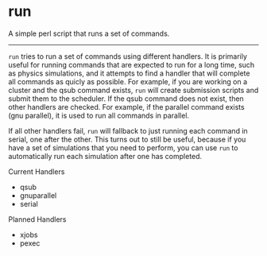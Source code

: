 # run
A simple perl script that runs a set of commands.

-----

`run` tries to run a set of commands using different handlers. It is primarily useful for running commands
that are expected to run for a long time, such as physics simulations, and it attempts to find a handler
that will complete all commands as quicly as possible. For example, if you are working on
a cluster and the qsub command exists, `run` will create submission scripts and submit them to the scheduler.
If the qsub command does not exist, then other handlers are checked. For example, if the parallel command
exists (gnu parallel), it is used to run all commands in parallel.

If all other handlers fail, `run` will fallback to just running each command in serial, one after the other.
This turns out to still be useful, because if you have a set of simulations that you need to perform, you can
use `run` to automatically run each simulation after one has completed.

Current Handlers
 - qsub
 - gnuparallel
 - serial

Planned Handlers
 - xjobs
 - pexec

